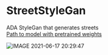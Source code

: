 # StreetStyleGan
ADA StyleGan that generates streets  \
[Path to model with pretrained weights](https://drive.google.com/drive/folders/1gRa8WD99v5Xh4zro6SBd-3NJMUkGkIHd?usp=sharing) 

![IMAGE 2021-06-17 20:29:47](https://user-images.githubusercontent.com/83424516/122461050-c3205c80-cfaa-11eb-82ef-7e2c3a1faf2e.jpg)
